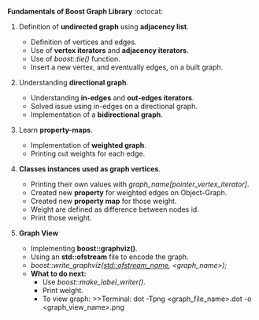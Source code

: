 **Fundamentals of Boost Graph Library** :octocat:

1. Definition of **undirected graph** using **adjacency list**.
   - Definition of vertices and edges.
   - Use of **vertex iterators** and **adjacency iterators**.
   - Use of *boost::tie()* function.
   - Insert a new vertex, and eventually edges, on a built graph.

2. Understanding **directional graph**.
   - Understanding **in-edges** and **out-edges iterators**.
   - Solved issue using in-edges on a directional graph.
   - Implementation of a **bidirectional graph**.

3. Learn **property-maps**.
   - Implementation of **weighted graph**.
   - Printing out weights for each edge.

4. **Classes instances used as graph vertices**.
   - Printing their own values with *graph_name[pointer_vertex_iterator]*.
   - Created new **property** for weighted edges on Object-Graph.
   - Created new **property map** for those weight.
   - Weight are defined as difference between nodes id.
   - Print those weight.

5. **Graph View**
   - Implementing **boost::graphviz()**.
   - Using an **std::ofstream** file to encode the graph.
   - *boost::write_graphviz(<std::ofstream_name>, <graph_name>);*
   - **What to do next:**
     - Use *boost::make_label_writer()*.
   	 - Print weight.
   	 - To view graph: >>Terminal: dot -Tpng <graph_file_name>.dot -o <graph_view_name>.png
